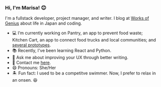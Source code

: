 ### Hi, I'm Marisa! 😊

I'm a fullstack developer, project manager, and writer. I blog at [Works of Genius](https://www.worksofgenius.org) about life in Japan and coding.

- 💻 I’m currently working on Pantry, an app to prevent food waste; Kitchen Cart, an app to connect food trucks and local communities; and [several prototypes](https://worksofgenius.org/web-development/).
- 📚 Recently, I've been learning React and Python.
- 📝 Ask me about improving your UX through better writing.
- 👋 Contact me [here](https://worksofgenius.org/contact/).
- 😄 Pronouns: She/Her
- 🏝 Fun fact: I used to be a competitve swimmer. Now, I prefer to relax in an onsen. 😆
